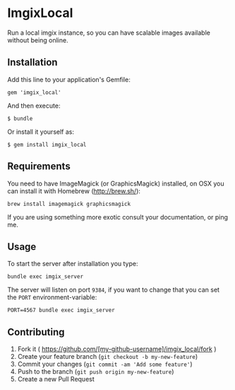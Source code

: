 # ImgixLocal

Run a local imgix instance, so you can have scalable images available without being online.

## Installation

Add this line to your application's Gemfile:

    gem 'imgix_local'

And then execute:

    $ bundle

Or install it yourself as:

    $ gem install imgix_local

## Requirements

You need to have ImageMagick (or GraphicsMagick) installed, on OSX you can install it with Homebrew (http://brew.sh/):

```
brew install imagemagick graphicsmagick
```

If you are using something more exotic consult your documentation, or ping me.

## Usage

To start the server after installation you type:

```
bundle exec imgix_server
```

The server will listen on port `9384`, if you want to change that you can set the `PORT` environment-variable:

```
PORT=4567 bundle exec imgix_server
```

## Contributing

1. Fork it ( https://github.com/[my-github-username]/imgix_local/fork )
2. Create your feature branch (`git checkout -b my-new-feature`)
3. Commit your changes (`git commit -am 'Add some feature'`)
4. Push to the branch (`git push origin my-new-feature`)
5. Create a new Pull Request
